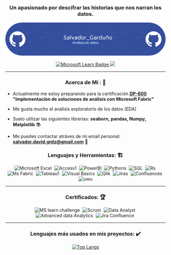 
<div id="header" align="center">
  <h1 align="center">  </h1>
  <h3 align="center"> Un apasionado por descifrar las historias que nos narran los datos.</h3>
  
  ![Banner Portfolio](Banner_Portfolio.png)

<div id="badges" align="center">
  <a href="https://learn.microsoft.com/es-mx/users/salvadordavidgarduorodrguez-2279/" target="_blank">
    <img src="https://img.shields.io/badge/Mi%20perfil%20-%20wew?style=for-the-badge&logo=Microsoft&label=Microsoft%20Learn&labelColor=green&color=white"
      alt="Microsoft Learn Badge" />
  </a>
  <a href="https://www.linkedin.com/in/salvador-david-gardu%C3%B1o-rodr%C3%ADguez-b063a31bb/">
    <img src="https://img.shields.io/badge/Mi%20perfil%20-%20wew?style=for-the-badge&logo=linkedin&label=Linkedin&labelColor=blue&color=white" />
  </a>
  
  ---
  
  <h3> Acerca de Mí : 📑 </h3>
  
  <div align="left">
    
- Actualmente me estoy preparando para la certificación **[DP-600](https://learn.microsoft.com/es-es/credentials/certifications/exams/dp-600/) "Implementación de soluciones de análisis con Microsoft Fabric"** 
    
- Me gusta mucho el análisis exploratorio de los datos (EDA) 
    
- Suelo utilizar las siguientes librerias: **seaborn, pandas, Numpy, Matplotlib** 📚
    
- Me puedes contactar atráves de mi email personal: **salvador.david.grdz@gmail.com** 📧
  
  </div>


<div align="center">
  <h3>Lenguajes y Herramientas: 🏗️</h3>
  <div>
      <img src="https://cdn4.iconfinder.com/data/icons/social-media-logos-6/512/79-excel-512.png" title="Excel" alt="Microsoft Excel"
      width="40" height="40" />&nbsp;
       <img src="https://cdn4.iconfinder.com/data/icons/social-media-logos-6/512/84-Access_microsoft_access-512.png" alt="Access1"
      width="40" height="40" />&nbsp;
      <img src="https://1000logos.net/wp-content/uploads/2022/08/Microsoft-Power-BI-Logo-2016.png" title="Power Bi" alt="PowerBI"
      width="40" height="40" />&nbsp;
      <img src="https://cdn3.iconfinder.com/data/icons/logos-and-brands-adobe/512/267_Python-512.png" title="Python" alt="Pythons"
      width="40" height="40" />&nbsp;
      <img src="https://cdn.icon-icons.com/icons2/2699/PNG/512/mysql_logo_icon_169941.png" title="Mysql" alt="SQL"
      width="40" height="40" />&nbsp;
      <img src="https://cdn4.iconfinder.com/data/icons/logos-and-brands/512/285_R_Project_logo-512.png" title="R" alt="Rs"
      width="40" height="40" />&nbsp;
      <img src="https://static.wikia.nocookie.net/logopedia/images/a/aa/Microsoft_Fabric_2023.svg/revision/latest?cb=20230528223239" title="Microsoft Fabric" alt="Ms Fabric"
      width="40" height="40" />&nbsp;
      <img src="https://cdn2.iconfinder.com/data/icons/mixd/512/3_tableau-512.png" title="Tableau" alt="Tableau1"
      width="40" height="40" />&nbsp;
       <img src="https://cdn3.iconfinder.com/data/icons/flat-design-spreadsheet-set-5/24/macros-vba-512.png" title="VBA" alt="Visual Basics"
      width="40" height="40" />&nbsp;
       <img src="https://static-00.iconduck.com/assets.00/file-type-qlikview-icon-512x497-sjcwjpwe.png" title="Qlikview" alt="Qlik"
      width="40" height="40" />&nbsp; 
       <img src="https://cdn.icon-icons.com/icons2/2699/PNG/512/atlassian_jira_logo_icon_170511.png" title="Jira" alt="Jiras"
      width="40" height="40" />&nbsp; 
       <img src="https://cdn.iconscout.com/icon/free/png-256/free-confluence-3628704-3029929.png?f=webp" title="Confluence" alt="Confluences"
      width="40" height="40" />&nbsp; 
      <img src="https://media.giphy.com/media/v1.Y2lkPTc5MGI3NjExdzM3eXNwdDg2NWRvZnNncmZleGUyaG80cWRya2lrN3F6cGo1anlybiZlcD12MV9pbnRlcm5hbF9naWZfYnlfaWQmY3Q9Zw/SvckSy7fFviqrq8ClF/giphy.gif" width="40" title="Bring data to me !" alt="uwu" />
  </div>

---

<div align="center">
  
  <h3> Certificados: 🏆 </h3>
  
  <div>
       <img src="https://image.email.microsoftemail.com/lib/feed1d7871600d/m/1/9dcadebe-400a-405c-878c-e53ae55fe3a2.png" title="IA skills challenge 2024" alt="MS learn challenge"
      width="40" height="40" />&nbsp;
        <img src="https://images.credly.com/size/110x110/images/f5cf37e4-6ebd-4067-96a9-b26d04f51ff7/CertiProf-Badge-LLL.png" title="Scrum Fundamentals" alt="Scrum"
      width="40" height="40" />&nbsp;
        <img src="https://images.credly.com/size/110x110/images/015364a4-c68c-4c42-8060-3553118f2ff0/image.png" title="Google Data Analyst" alt="Data Analyst"
      width="40" height="40" />&nbsp;
        <img src="https://images.credly.com/size/110x110/images/9267a387-1a51-4ebe-8c05-976a5ec4c3d0/image.png" title="Google Advanced Data Analytics" alt="Advanced data Analytics"
      width="40" height="40" />&nbsp;
        <img src="https://encrypted-tbn0.gstatic.com/images?q=tbn:ANd9GcTPMlje-VSrfPGzsEUYAyHWqxCLr0fg4oVU5q-dAo5yXA&s" title="Jira And Confluence Fundamentals" alt="Jira Confluence"
      width="40" height="40" />&nbsp;
    
  </div>
<div align="center">

---

<h3> Lenguajes más usados en mis proyectos: ✔️ </h3>

[![Top Langs](https://github-readme-stats.vercel.app/api/top-langs/?username=anuraghazra)](https://github.com/anuraghazra/github-readme-stats)

  </div>







